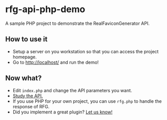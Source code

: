 rfg-api-php-demo
================

A sample PHP project to demonstrate the RealFaviconGenerator API.

How to use it
-------------

- Setup a server on you workstation so that you can access the project homepage.
- Go to <a href="http://localhost/">http://localhost/</a> and run the demo!

Now what?
---------

- Edit <code>index.php</code> and change the API parameters you want.
- <a href="http://realfavicongenerator.net/api">Study the API.</a>
- If you use PHP for your own project, you can use <code>rfg.php</code> to handle the response of RFG.
- Did you implement a great plugin? <a href="mailto:contact@realfavicongenerator.net">Let us know!</a>
